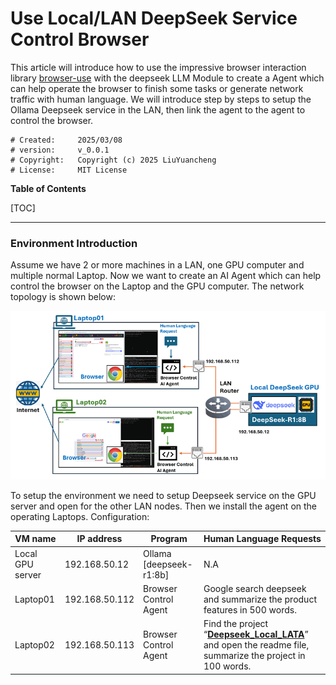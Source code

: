 # Use Local/LAN DeepSeek Service Control Browser

This article will introduce how to use the impressive browser interaction library [browser-use](https://github.com/browser-use/browser-use) with the deepseek LLM Module to create a Agent which can help operate the browser to finish some tasks or generate network traffic with human language. We will introduce step by steps to setup the Ollama Deepseek service in the LAN, then link the agent to the agent to control the browser.

```
# Created:     2025/03/08
# version:     v_0.0.1
# Copyright:   Copyright (c) 2025 LiuYuancheng
# License:     MIT License
```

**Table of Contents**

[TOC]



------

### Environment Introduction

Assume we have 2 or more machines in a LAN, one GPU computer and multiple normal Laptop. Now we want to create an AI Agent which can help control the browser on the Laptop and the GPU computer. The network topology is shown below:

![](img/s_03.png)

To setup the environment we need to setup Deepseek service on the GPU server and open for the other LAN nodes. Then we install the agent on the operating Laptops. Configuration:

| VM name          | IP address     | Program                 | Human Language Requests                                      |
| ---------------- | -------------- | ----------------------- | ------------------------------------------------------------ |
| Local GPU server | 192.168.50.12  | Ollama [deepseek-r1:8b] | N.A                                                          |
| Laptop01         | 192.168.50.112 | Browser Control Agent   | Google search deepseek and summarize the product features in 500 words. |
| Laptop02         | 192.168.50.113 | Browser Control Agent   | Find the project “**[Deepseek_Local_LATA](https://github.com/LiuYuancheng/Deepseek_Local_LATA)**” and open the readme file, summarize the project in 100 words. |








